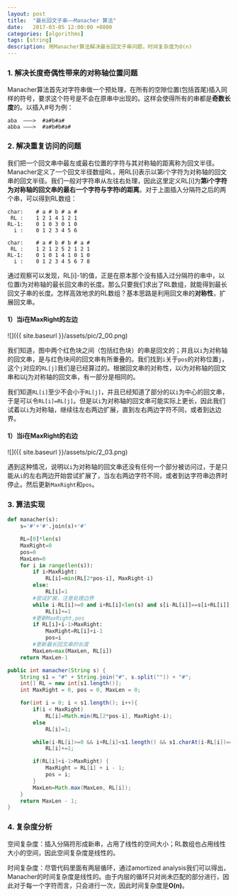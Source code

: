 ```yaml
---
layout: post
title:  "最长回文子串——Manacher 算法"
date:   2017-03-05 12:00:00 +0800
categories: [algorithms]
tags: [string]
description: 用Manacher算法解决最长回文子串问题，时间复杂度为O(n)
---
```


### 1. 解决长度奇偶性带来的对称轴位置问题
Manacher算法首先对字符串做一个预处理，在所有的空隙位置(包括首尾)插入同样的符号，要求这个符号是不会在原串中出现的。这样会使得所有的串都是**奇数长度**的。以插入#号为例：

~~~
aba  ———>  #a#b#a#
abba ———>  #a#b#b#a#
~~~

### 2. 解决重复访问的问题

我们把一个回文串中最左或最右位置的字符与其对称轴的距离称为回文半径。Manacher定义了一个回文半径数组RL，用RL[i]表示以第i个字符为对称轴的回文串的回文半径。我们一般对字符串从左往右处理，因此这里定义RL[i]为**第i个字符为对称轴的回文串的最右一个字符与字符i的距离**。对于上面插入分隔符之后的两个串，可以得到RL数组：

~~~
char:    # a # b # a #
 RL :    1 2 1 4 1 2 1
RL-1:    0 1 0 3 0 1 0
  i :    0 1 2 3 4 5 6

char:    # a # b # b # a #
 RL :    1 2 1 2 5 2 1 2 1
RL-1:    0 1 0 1 4 1 0 1 0
  i :    0 1 2 3 4 5 6 7 8
~~~

通过观察可以发现，RL[i]-1的值，正是在原本那个没有插入过分隔符的串中，以位置i为对称轴的最长回文串的长度。那么只要我们求出了RL数组，就能得到最长回文子串的长度。怎样高效地求的RL数组？基本思路是利用回文串的**对称性**，扩展回文串。

#### 1）当i在MaxRight的左边

![]({{ site.baseurl }}/assets/pic/2_00.png)

我们知道，图中两个红色块之间（包括红色块）的串是回文的；并且以`i`为对称轴的回文串，是与红色块间的回文串有所重叠的。我们找到`i`关于`pos`的对称位置`j`，这个`j`对应的`RL[j]`我们是已经算过的。根据回文串的对称性，以i为对称轴的回文串和以j为对称轴的回文串，有一部分是相同的。

我们知道`RL[i]`至少不会小于`RL[j]`，并且已经知道了部分的以`i`为中心的回文串，于是可以令`RL[i]=RL[j]`。但是以`i`为对称轴的回文串可能实际上更长，因此我们试着以`i`为对称轴，继续往左右两边扩展，直到左右两边字符不同，或者到达边界。

#### 1）当i在MaxRight的右边

![]({{ site.baseurl }}/assets/pic/2_03.png)

遇到这种情况，说明以`i`为对称轴的回文串还没有任何一个部分被访问过，于是只能从`i`的左右两边开始尝试扩展了，当左右两边字符不同，或者到达字符串边界时停止。然后更新`MaxRight`和`pos`。

### 3. 算法实现

~~~python
def manacher(s):
    s='#'+'#'.join(s)+'#'

    RL=[0]*len(s)
    MaxRight=0
    pos=0
    MaxLen=0
    for i in range(len(s)):
        if i<MaxRight:
            RL[i]=min(RL[2*pos-i], MaxRight-i)
        else:
            RL[i]=1
        #尝试扩展，注意处理边界
        while i-RL[i]>=0 and i+RL[i]<len(s) and s[i-RL[i]]==s[i+RL[i]]:
            RL[i]+=1
        #更新MaxRight,pos
        if RL[i]+i-1>MaxRight:
            MaxRight=RL[i]+i-1
            pos=i
        #更新最长回文串的长度
        MaxLen=max(MaxLen, RL[i])
    return MaxLen-1
~~~

~~~java
public int manacher(String s) {
    String s1 = "#" + String.join("#", s.split("")) + "#";
    int[] RL = new int[s1.length()];
    int MaxRight = 0, pos = 0, MaxLen = 0;

    for(int i = 0; i < s1.length(); i++){
        if(i < MaxRight)
            RL[i]=Math.min(RL[2*pos-i], MaxRight-i);
        else
            RL[i]=1;

        while(i-RL[i]>=0 && i+RL[i]<s1.length() && s1.charAt(i-RL[i])==s1.charAt(i+RL[i]))
            RL[i]+=1;

        if(RL[i]+i-1>MaxRight) {
            MaxRight = RL[i] + i - 1;
            pos = i;
        }
        MaxLen=Math.max(MaxLen, RL[i]);
    }
    return MaxLen - 1;
}
~~~

### 4. 复杂度分析
空间复杂度：插入分隔符形成新串，占用了线性的空间大小；RL数组也占用线性大小的空间，因此空间复杂度是线性的。

时间复杂度：尽管代码里面有两层循环，通过amortized analysis我们可以得出，Manacher的时间复杂度是线性的。由于内层的循环只对尚未匹配的部分进行，因此对于每一个字符而言，只会进行一次，因此时间复杂度是**O(n)**。


